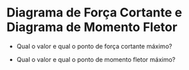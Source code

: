 # Diagrama de Força Cortante e Diagrama de Momento Fletor

- Qual o valor e qual o ponto de força cortante máximo?

- Qual o valor e qual o ponto de momento fletor máximo?